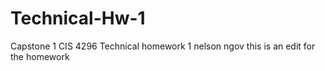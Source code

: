 # Technical-Hw-1
Capstone 1 CIS 4296 Technical homework 1 nelson ngov
this is an edit for the homework
